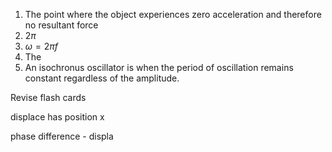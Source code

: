 1. The point where the object experiences zero acceleration and therefore no resultant force
2. $2\pi$
3. $\omega=2\pi f$
4. The 
5. An isochronus oscillator is when the period of oscillation remains constant regardless of the amplitude. 

Revise flash cards

displace has position x

phase difference - displa
   